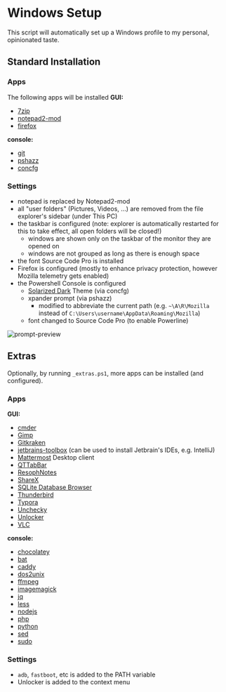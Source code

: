 # Windows Setup
This script will automatically set up a Windows profile to my personal, opinionated taste.

## Standard Installation
### Apps
The following apps will be installed
**GUI:**
- [7zip](https://www.7-zip.org/)
- [notepad2-mod](https://github.com/XhmikosR/notepad2-mod)
- [firefox](https://www.mozilla.org/en-US/firefox/new/)

**console:** 
- [git](https://git-for-windows.github.io/)
- [pshazz](https://github.com/lukesampson/pshazz)
- [concfg](https://github.com/lukesampson/concfg)

### Settings
- notepad is replaced by Notepad2-mod
- all "user folders" (Pictures, Videos, …) are removed from the file explorer's sidebar (under This PC)
- the taskbar is configured (note: explorer is automatically restarted for this to take effect, all open folders will be closed!)
  - windows are shown only on the taskbar of the monitor they are opened on
  - windows are not grouped as long as there is enough space
- the font Source Code Pro is installed
- Firefox is configured (mostly to enhance privacy protection, however Mozilla telemetry gets enabled)
- the Powershell Console is configured
  - [Solarized Dark](https://github.com/lukesampson/concfg/blob/master/preset_examples/README.md#solarized-dark) Theme (via concfg)
  - xpander prompt (via pshazz)
    - modified to abbreviate the current path (e.g. `~\A\R\Mozilla` instead of `C:\Users\username\AppData\Roaming\Mozilla`)
  - font changed to Source Code Pro (to enable Powerline)

![prompt-preview](C:\Users\jan.brinkmann\Desktop\setup\prompt-preview.png)



## Extras

Optionally, by running `_extras.ps1`, more apps can be installed (and configured).

### Apps
**GUI:**

- [cmder](http://cmder.net)
- [Gimp](https://www.gimp.org/)
- [Gitkraken](https://www.gitkraken.com/)
- [jetbrains-toolbox](https://jetbrains.com/) (can be used to install Jetbrain's IDEs, e.g. IntelliJ)
- [Mattermost](https://mattermost.com/download/#mobile) Desktop client
- [QTTabBar](http://qttabbar.wikidot.com/)
- [ResophNotes](https://resoph.com/ResophNotes/Welcome.html)
- [ShareX](https://getsharex.com/)
- [SQLite Database Browser](https://sqlitebrowser.org/)
- [Thunderbird](https://www.mozilla.org/thunderbird/)
- [Typora](https://typora.io)
- [Unchecky](https://unchecky.com/)
- [Unlocker](http://www.emptyloop.com/unlocker/welcome.htm)
- [VLC](https://www.videolan.org/)

**console:** 

- [chocolatey](https://www.chocolatey.org/)
- [bat](https://github.com/sharkdp/bat)
- [caddy](https://caddyserver.com)
- [dos2unix](http://dos2unix.sourceforge.net/)
- [ffmpeg](https://ffmpeg.zeranoe.com/builds/)
- [imagemagick](https://www.imagemagick.org/script/index.php)
- [jq](https://stedolan.github.io/jq/)
- [less](http://www.greenwoodsoftware.com/less/)
- [nodejs](https://nodejs.org)
- [php](http://windows.php.net)
- [python](https://www.python.org/)
- [sed](http://gnuwin32.sourceforge.net/packages/sed.htm)
- [sudo](https://github.com/lukesampson/psutils)

### Settings
- `adb`, `fastboot`, etc is added to the PATH variable
- Unlocker is added to the context menu